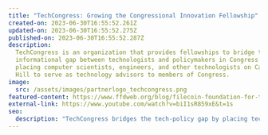 ```yaml
---
title: "TechCongress: Growing the Congressional Innovation Fellowship"
created-on: 2023-06-30T16:55:52.261Z
updated-on: 2023-06-30T16:55:52.275Z
published-on: 2023-06-30T16:55:52.287Z
description:
  TechCongress is an organization that provides fellowships to bridge the
  informational gap between technologists and policymakers in Congress by
  placing computer scientists, engineers, and other technologists on Capitol
  Hill to serve as technology advisors to members of Congress.
image:
  src: /assets/images/partnerlogo_techcongress.png
featured-content: https://www.ffdweb.org/blog/filecoin-foundation-for-the-decentralized-web-and-techcongress-will-work-together-to-place-more-technologists-on-capitol-hill/
external-link: https://www.youtube.com/watch?v=biI1sR859xE&t=1s
seo:
  description: "TechCongress bridges the tech-policy gap by placing technologists as advisors to Congress, helping legislators make informed decisions on technology policy issues."
---
```

